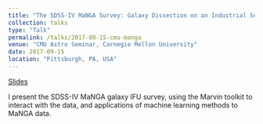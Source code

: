 ```yaml
---
title: "The SDSS-IV MaNGA Survey: Galaxy Dissection on an Industrial Scale"
collection: talks
type: "Talk"
permalink: /talks/2017-09-15-cmu-manga
venue: "CMU Astro Seminar, Carnegie Mellon University"
date: 2017-09-15
location: "Pittsburgh, PA, USA"
---
```


[Slides](https://bretthandrews.github.io/files/talks/2017-09-15-cmu-manga.pdf)

I present the SDSS-IV MaNGA galaxy IFU survey, using the Marvin toolkit to interact with the data, and applications of machine learning methods to MaNGA data.
